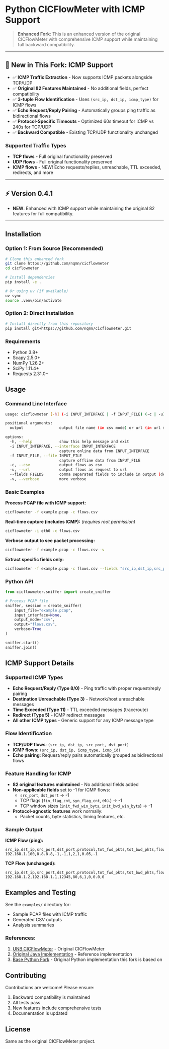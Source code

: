 # Python CICFlowMeter with ICMP Support

> **Enhanced Fork**: This is an enhanced version of the original CICFlowMeter with comprehensive ICMP support while maintaining full backward compatibility.

---

## 🚀 **New in This Fork: ICMP Support**

- ✅ **ICMP Traffic Extraction** - Now supports ICMP packets alongside TCP/UDP
- ✅ **Original 82 Features Maintained** - No additional fields, perfect compatibility
- ✅ **3-tuple Flow Identification** - Uses `(src_ip, dst_ip, icmp_type)` for ICMP flows
- ✅ **Echo Request/Reply Pairing** - Automatically groups ping traffic as bidirectional flows
- ✅ **Protocol-Specific Timeouts** - Optimized 60s timeout for ICMP vs 240s for TCP/UDP
- ✅ **Backward Compatible** - Existing TCP/UDP functionality unchanged

### Supported Traffic Types
- **TCP flows** - Full original functionality preserved
- **UDP flows** - Full original functionality preserved
- **ICMP flows** - NEW! Echo requests/replies, unreachable, TTL exceeded, redirects, and more

---

## ⚡️ Version 0.4.1

- **NEW**: Enhanced with ICMP support while maintaining the original 82 features for full compatibility.

---

## Installation

### Option 1: From Source (Recommended)

```bash
# Clone this enhanced fork
git clone https://github.com/nqmn/cicflowmeter
cd cicflowmeter

# Install dependencies
pip install -e .

# Or using uv (if available)
uv sync
source .venv/bin/activate
```

### Option 2: Direct Installation

```bash
# Install directly from this repository
pip install git+https://github.com/nqmn/cicflowmeter.git
```

### Requirements

- Python 3.8+
- Scapy 2.5.0+
- NumPy 1.26.2+
- SciPy 1.11.4+
- Requests 2.31.0+

## Usage

### Command Line Interface

```bash
usage: cicflowmeter [-h] (-i INPUT_INTERFACE | -f INPUT_FILE) (-c | -u) [--fields FIELDS] [-v] output

positional arguments:
  output                output file name (in csv mode) or url (in url mode)

options:
  -h, --help            show this help message and exit
  -i INPUT_INTERFACE, --interface INPUT_INTERFACE
                        capture online data from INPUT_INTERFACE
  -f INPUT_FILE, --file INPUT_FILE
                        capture offline data from INPUT_FILE
  -c, --csv             output flows as csv
  -u, --url             output flows as request to url
  --fields FIELDS       comma separated fields to include in output (default: all)
  -v, --verbose         more verbose
```

### Basic Examples

**Process PCAP file with ICMP support:**
```bash
cicflowmeter -f example.pcap -c flows.csv
```

**Real-time capture (includes ICMP):** *(requires root permission)*
```bash
cicflowmeter -i eth0 -c flows.csv
```

**Verbose output to see packet processing:**
```bash
cicflowmeter -f example.pcap -c flows.csv -v
```

**Extract specific fields only:**
```bash
cicflowmeter -f example.pcap -c flows.csv --fields "src_ip,dst_ip,src_port,dst_port,protocol,tot_fwd_pkts,tot_bwd_pkts"
```

### Python API

```python
from cicflowmeter.sniffer import create_sniffer

# Process PCAP file
sniffer, session = create_sniffer(
    input_file="example.pcap",
    input_interface=None,
    output_mode="csv",
    output="flows.csv",
    verbose=True
)

sniffer.start()
sniffer.join()
```

## ICMP Support Details

### Supported ICMP Types
- **Echo Request/Reply (Type 8/0)** - Ping traffic with proper request/reply pairing
- **Destination Unreachable (Type 3)** - Network/host unreachable messages
- **Time Exceeded (Type 11)** - TTL exceeded messages (traceroute)
- **Redirect (Type 5)** - ICMP redirect messages
- **All other ICMP types** - Generic support for any ICMP message type

### Flow Identification
- **TCP/UDP flows**: `(src_ip, dst_ip, src_port, dst_port)`
- **ICMP flows**: `(src_ip, dst_ip, icmp_type, icmp_id)`
- **Echo pairing**: Request/reply pairs automatically grouped as bidirectional flows

### Feature Handling for ICMP
- **82 original features maintained** - No additional fields added
- **Non-applicable fields** set to -1 for ICMP flows:
  - `src_port`, `dst_port` → -1
  - TCP flags (`fin_flag_cnt`, `syn_flag_cnt`, etc.) → -1
  - TCP window sizes (`init_fwd_win_byts`, `init_bwd_win_byts`) → -1
- **Protocol-agnostic features** work normally:
  - Packet counts, byte statistics, timing features, etc.

### Sample Output

**ICMP Flow (ping):**
```csv
src_ip,dst_ip,src_port,dst_port,protocol,tot_fwd_pkts,tot_bwd_pkts,flow_duration,fin_flag_cnt
192.168.1.100,8.8.8.8,-1,-1,1,2,1,0.05,-1
```

**TCP Flow (unchanged):**
```csv
src_ip,dst_ip,src_port,dst_port,protocol,tot_fwd_pkts,tot_bwd_pkts,flow_duration,fin_flag_cnt
192.168.1.2,192.168.1.1,12345,80,6,1,0,0.0,0
```

## Examples and Testing

See the `examples/` directory for:
- Sample PCAP files with ICMP traffic
- Generated CSV outputs
- Analysis summaries

### References:

1. [UNB CICFlowMeter](https://www.unb.ca/cic/research/applications.html#CICFlowMeter) - Original CICFlowMeter
2. [Original Java Implementation](https://github.com/ahlashkari/CICFlowMeter) - Reference implementation
3. [Base Python Fork](https://github.com/hieulw/cicflowmeter) - Original Python implementation this fork is based on

## Contributing

Contributions are welcome! Please ensure:
1. Backward compatibility is maintained
2. All tests pass
3. New features include comprehensive tests
4. Documentation is updated

## License

Same as the original CICFlowMeter project.
